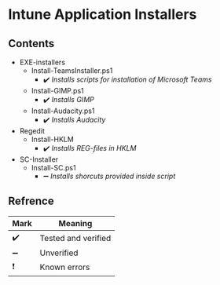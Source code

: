 # Intune Application Installers


Contents
------
* EXE-installers
  * Install-TeamsInstaller.ps1
    * :heavy_check_mark: *Installs scripts for installation of Microsoft Teams*
  * Install-GIMP.ps1
    * :heavy_check_mark: *Installs GIMP*
  * Install-Audacity.ps1
    * :heavy_check_mark: *Installs Audacity*
* Regedit
  * Install-HKLM
    * :heavy_check_mark: *Installs REG-files in HKLM*
* SC-Installer
  * Install-SC.ps1
    * :heavy_minus_sign: *Installs shorcuts provided inside script*


Refrence
------
Mark | Meaning
-----|--------
:heavy_check_mark: | Tested and verified
:heavy_minus_sign: | Unverified
:heavy_exclamation_mark: | Known errors